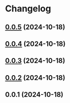 # Changelog

## [0.0.5](https://github.com/LiuWenXing1996/parallel-wait-run/compare/v0.0.4...v0.0.5) (2024-10-18)

## [0.0.4](https://github.com/LiuWenXing1996/parallel-wait-run/compare/v0.0.3...v0.0.4) (2024-10-18)

## [0.0.3](https://github.com/LiuWenXing1996/parallel-wait-run/compare/v0.0.2...v0.0.3) (2024-10-18)

## [0.0.2](https://github.com/LiuWenXing1996/parallel-wait-run/compare/v0.0.1...v0.0.2) (2024-10-18)

## 0.0.1 (2024-10-18)
